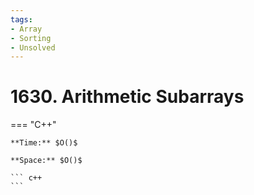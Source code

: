 ```yaml
---
tags:
- Array
- Sorting
- Unsolved
---
```



# 1630. Arithmetic Subarrays

=== "C++"

    **Time:** $O()$

    **Space:** $O()$

    ``` c++
    ```